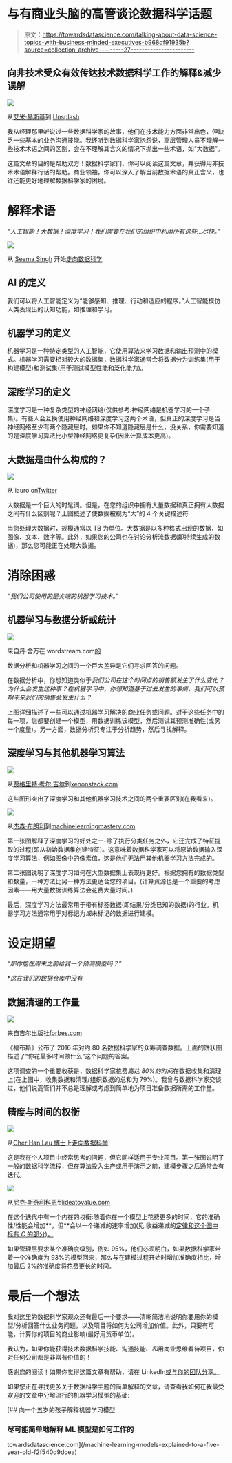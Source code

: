 # 与有商业头脑的高管谈论数据科学话题

> 原文：<https://towardsdatascience.com/talking-about-data-science-topics-with-business-minded-executives-b968df91935b?source=collection_archive---------27----------------------->

## 向非技术受众有效传达技术数据科学工作的解释&减少误解

![](img/977660175c9d4ab30e1ab628d61aa8c8.png)

从[艾米·赫斯基](https://unsplash.com/@amyhirschi?utm_source=medium&utm_medium=referral)到 [Unsplash](https://unsplash.com?utm_source=medium&utm_medium=referral)

我从经理那里听说过一些数据科学家的故事，他们在技术能力方面非常出色，但缺乏一些基本的业务沟通技能。我还听到数据科学家抱怨说，高层管理人员不理解一些技术术语之间的区别，会在不理解其含义的情况下抛出一些术语，如“大数据”。

这篇文章的目的是帮助双方！数据科学家们，你可以阅读这篇文章，并获得用非技术术语解释行话的帮助。商业领袖，你可以深入了解当前数据术语的真正含义，也许还能更好地理解数据科学家的困境。

# 解释术语

*“人工智能！大数据！深度学习！我们需要在我们的组织中利用所有这些…尽快。”*

![](img/8ce8f24ffe88a3e05d0a9b5a36fb7e8c.png)

从 [Seema Singh](https://medium.com/u/a1a9e99dd9df?source=post_page-----b968df91935b--------------------------------) 开始[走向数据科学](/cousins-of-artificial-intelligence-dda4edc27b55)

## AI 的定义

我们可以将人工智能定义为“能够感知、推理、行动和适应的程序。”人工智能模仿人类表现出的认知功能，如推理和学习。

## 机器学习的定义

机器学习是一种特定类型的人工智能，它使用算法来学习数据和输出预测中的模式。机器学习需要相对较大的数据集，数据科学家通常会将数据分为训练集(用于构建模型)和测试集(用于测试模型性能和泛化能力)。

## 深度学习的定义

深度学习是一种复杂类型的神经网络(仅供参考:神经网络是机器学习的一个子集)。有些人会互换使用神经网络和深度学习这两个术语，但真正的深度学习是当神经网络至少有两个隐藏层时。如果你不知道隐藏层是什么，没关系，你需要知道的是深度学习算法比小型神经网络更复杂(因此计算成本更高)。

## 大数据是由什么构成的？

![](img/a0d80510e868a6c3ac86ad2360e47a8c.png)

从 iauro on[Twitter](https://twitter.com/iauro/status/889725873707827200)

大数据是一个巨大的时髦词。但是，在您的组织中拥有大量数据和真正拥有大数据之间有什么区别呢？上图概述了使数据被视为“大”的 4 个关键描述符

当您处理大数据时，规模通常以 TB 为单位。大数据是以多种格式出现的数据，如图像、文本、数字等。此外，如果您的公司也在讨论分析流数据(即持续生成的数据)，那么您可能正在处理大数据。

# 消除困惑

*“我们公司使用的是尖端的机器学习技术。”*

## 机器学习与数据分析或统计

![](img/336934601e589d40429bfdf34b2b9f59.png)

来自丹·舍万在 wordstream.com[的](https://www.wordstream.com/blog/ws/2017/07/28/machine-learning-applications)

数据分析和机器学习之间的一个巨大差异是它们寻求回答的问题。

在数据分析中，你想知道类似于*我们公司在这个时间点的销售额发生了什么变化？为什么会发生这种事？*在机器学习中，你想知道*基于过去发生的事情，我们可以预期未来我们的销售会发生什么？*

上图详细描述了一些可以通过机器学习解决的商业任务或问题。对于这些任务中的每一项，您都要创建一个模型，用数据训练该模型，然后测试其预测准确性(或另一个度量)。另一方面，数据分析只专注于分析趋势，然后寻找解释。

## 深度学习与其他机器学习算法

![](img/d39872c009b9ca39ec9ff01bb3cbfd42.png)

从[贾格里特·考尔·吉尔](https://www.xenonstack.com/author/jagreet-kaur-gill/)到[xenonstack.com](https://www.xenonstack.com/blog/log-analytics-deep-machine-learning/)

这些图形突出了深度学习和其他机器学习技术之间的两个重要区别(在我看来)。

![](img/09fa8647c79b60c5ca2f02e6409a2811.png)

从[杰森·布朗利](https://machinelearningmastery.com/author/jasonb/)到[machinelearningmastery.com](https://machinelearningmastery.com/what-is-deep-learning/)

第一张图解释了深度学习的好处之一-除了执行分类任务之外，它还完成了特征提取的过程(即从初始数据集创建特征)。这意味着数据科学家可以将原始数据输入深度学习算法，例如图像中的像素值，这是他们无法用其他机器学习方法完成的。

第二张图说明了深度学习如何在大型数据集上表现得更好。根据您拥有的数据类型和数量，一种方法比另一种方法更适合您的项目。(计算资源也是一个重要的考虑因素——用大量数据训练算法会花费大量时间。)

最后，深度学习方法最常用于带有标签数据(即结果/分类已知的数据)的行业。机器学习方法通常用于对标记为*或*未标记的数据进行建模。

# 设定期望

*“那你能在周末之前给我一个预测模型吗？”*

**这在我们的数据仓库中没有*

## 数据清理的工作量

![](img/3ecc9a7ad9de80db7cedce74267c68fb.png)

来自吉尔出版社[forbes.com](https://www.forbes.com/sites/gilpress/2016/03/23/data-preparation-most-time-consuming-least-enjoyable-data-science-task-survey-says/#73bd5fa76f63)

《福布斯》公布了 2016 年对约 80 名数据科学家的众筹调查数据。上面的饼状图描述了“你花最多时间做什么”这个问题的答案。

这项调查的一个重要收获是，数据科学家花费*高达 80%的时间*在数据收集和清理上(在上图中，收集数据和清理/组织数据的总和为 79%)。我曾与数据科学家交谈过，他们说高管们并不总是理解或考虑到简单地为项目准备数据所需的工作量。

## 精度与时间的权衡

![](img/00f7bdaeb560dbaf266789c0dec127e2.png)

从[Cher Han Lau 博士](https://medium.com/u/c62d9160a680?source=post_page-----b968df91935b--------------------------------)上[走向数据科学](/5-steps-of-a-data-science-project-lifecycle-26c50372b492)

这是我在个人项目中经常思考的问题，但它同样适用于专业项目。第一张图说明了一般的数据科学流程，但在算法投入生产或用于演示之前，建模步骤之后通常会有迭代。

![](img/625064f0287a29d35895aa3917a9055b.png)

从[尼克·斯奇利科恩](http://www.improvides.com/)到[ideatovalue.com](https://www.ideatovalue.com/inno/nickskillicorn/2017/11/diminishing-law-innovation-returns-problem-better/)

在这个迭代中有一个内在的权衡:随着你在一个模型上花费更多的时间，它的准确性/性能会增加**，但**会以一个递减的速率增加(见:收益递减的[定律和这个图中标有 *C* 的部分)。](https://en.wikipedia.org/wiki/Diminishing_returns)

如果管理层要求某个准确度级别，例如 95%，他们必须明白，如果数据科学家带着一个准确度为 93%的模型回来，那么与在建模过程开始时增加准确度相比，增加最后 2%的准确度将花费更长的时间。

# 最后一个想法

我对这里的数据科学家观众还有最后一个要求——清晰简洁地说明你要用你的模型/分析回答什么业务问题，以及项目将如何为公司增加价值。此外，只要有可能，计算你的项目的商业影响(最好用货币单位)。

我认为，如果你能获得技术数据科学技能、沟通技能、*和*用商业思维看待项目，你对任何公司都是非常有价值的！

感谢您的阅读！如果你觉得这篇文章有帮助，请在 LinkedIn[或与你的团队分享。](http://linkedin.com)

如果您正在寻找更多关于数据科学主题的简单解释的文章，请查看我如何在我最受欢迎的文章中分解流行的机器学习模型的基础:

[](/machine-learning-models-explained-to-a-five-year-old-f2f540d9dcea) [## 向一个五岁的孩子解释机器学习模型

### 尽可能简单地解释 ML 模型是如何工作的

towardsdatascience.com](/machine-learning-models-explained-to-a-five-year-old-f2f540d9dcea)